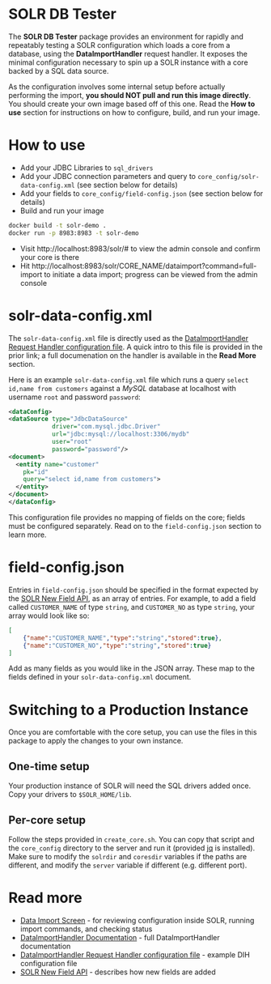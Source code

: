 # SOLR DB Tester

The **SOLR DB Tester** package provides an environment for rapidly and repeatably testing a SOLR configuration which loads a core from a database, using the **DataImportHandler** request handler. It exposes the minimal configuration necessary to spin up a SOLR instance with a core backed by a SQL data source.

As the configuration involves some internal setup before actually performing the import, **you should NOT pull and run this image directly**. You should create your own image based off of this one. Read the **How to use** section for instructions on how to configure, build, and run your image.

# How to use

* Add your JDBC Libraries to `sql_drivers`
* Add your JDBC connection parameters and query to `core_config/solr-data-config.xml` (see section below for details)
* Add your fields to `core_config/field-config.json` (see section below for details)
* Build and run your image

```sh
docker build -t solr-demo .
docker run -p 8983:8983 -t solr-demo
```

* Visit http://localhost:8983/solr/# to view the admin console and confirm your core is there
* Hit http://localhost:8983/solr/CORE_NAME/dataimport?command=full-import to initiate a data import; progress can be viewed from the admin console

# solr-data-config.xml

The `solr-data-config.xml` file is directly used as the [DataImportHandler Request Handler configuration file](https://lucene.apache.org/solr/guide/6_6/uploading-structured-data-store-data-with-the-data-import-handler.html#configuring-dih). A quick intro to this file is provided in the prior link; a full documenation on the handler is available in the **Read More** section.

Here is an example `solr-data-config.xml` file which runs a query `select id,name from customers` against a *MySQL* database at localhost with username `root` and password `password`:
```xml
<dataConfig>
<dataSource type="JdbcDataSource" 
            driver="com.mysql.jdbc.Driver"
            url="jdbc:mysql://localhost:3306/mydb" 
            user="root" 
            password="password"/>
<document>
  <entity name="customer"  
    pk="id"
    query="select id,name from customers">
  </entity>
</document>
</dataConfig>
```

This configuration file provides no mapping of fields on the core; fields must be configured separately. Read on to the `field-config.json` section to learn more.

# field-config.json

Entries in `field-config.json` should be specified in the format expected by the [SOLR New Field API](https://lucene.apache.org/solr/guide/6_6/schema-api.html#SchemaAPI-AddaNewField), as an array of entries. For example, to add a field called `CUSTOMER_NAME` of type `string`, and `CUSTOMER_NO` as type `string`, your array would look like so:

```json
[
    {"name":"CUSTOMER_NAME","type":"string","stored":true},
    {"name":"CUSTOMER_NO","type":"string","stored":true}
]
```

Add as many fields as you would like in the JSON array. These map to the fields defined in your `solr-data-config.xml` document.

# Switching to a Production Instance

Once you are comfortable with the core setup, you can use the files in this package to apply the changes to your own instance. 

## One-time setup

Your production instance of SOLR will need the SQL drivers added once. Copy your drivers to `$SOLR_HOME/lib`.

## Per-core setup

Follow the steps provided in `create_core.sh`. You can copy that script and the `core_config` directory to the server and run it (provided [jq](https://stedolan.github.io/jq/) is installed). Make sure to modify the `solrdir` and `coresdir` variables if the paths are different, and modify the `server` variable if different (e.g. different port).

# Read more

* [Data Import Screen](https://lucene.apache.org/solr/guide/6_6/dataimport-screen.html) - for reviewing configuration inside SOLR, running import commands, and checking status
* [DataImportHandler Documentation](https://cwiki.apache.org/confluence/display/SOLR/DataImportHandler) - full DataImportHandler documentation
* [DataImportHandler Request Handler configuration file](https://lucene.apache.org/solr/guide/6_6/uploading-structured-data-store-data-with-the-data-import-handler.html#configuring-dih) - example DIH configuration file
* [SOLR New Field API](https://lucene.apache.org/solr/guide/6_6/schema-api.html#SchemaAPI-AddaNewField) - describes how new fields are added
